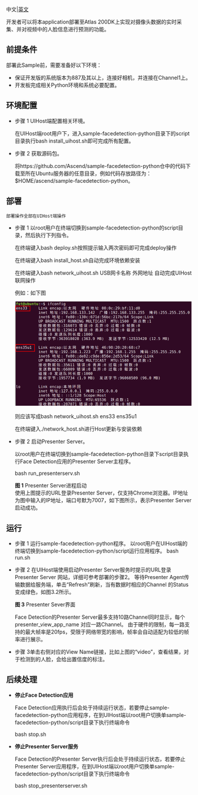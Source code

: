 中文|[英文](README.md)

开发者可以将本application部署至Atlas 200DK上实现对摄像头数据的实时采集、并对视频中的人脸信息进行预测的功能。

## 前提条件

部署此Sample前，需要准备好以下环境：

-   保证开发版的系统版本为887及其以上，连接好相机，并连接在Channel1上。
-   开发板完成相关Python环境和系统必要配置。

## 环境配置
-   步骤 1 UIHost端配置相关环境。

    在UIHost端root用户下，进入sample-facedetection-python目录下的script目录执行bash install_uihost.sh即可完成所有配置。
-   步骤 2 获取源码包。

    将https://github.com/Ascend/sample-facedetection-python仓中的代码下载至所在Ubuntu服务器的任意目录，例如代码存放路径为：$HOME/ascend/sample-facedetection-python。


## 部署<a name="zh-cn_topic_0167071573_section7994174585917"></a>
	部署操作全部在UIHost端操作
-   步骤 1 以root用户在终端切换到sample-facedetection-python的script目录，然后执行下列指令。

	在终端键入bash deploy.sh按照提示输入两次密码即可完成deploy操作
	
	在终端键入bash install_host.sh自动完成环境依赖安装
	
	在终端键入bash network_uihost.sh USB网卡名称 外网地址 自动完成UIHost联网操作
	
	例如：如下图
	
	![](doc/source/img/ifconfig.png "网口配置图")
	
	则应该写成bash network_uihost.sh ens33 ens35u1

	在终端键入./network_host.sh进行Host更新与安装依赖
	
-   步骤 2 启动Presenter Server。

	以root用户在终端切换到sample-facedetection-python目录下script目录执行Face Detection应用的Presenter Server主程序。
	
	bash run_presenterserv.sh

	**图 1**  Presenter Server进程启动  
	使用上图提示的URL登录Presenter Server，仅支持Chrome浏览器。IP地址为图中输入的IP地址，端口号默为7007，如下图所示，表示Presenter Server启动成功。


## 运行
-   步骤 1 运行sample-facedetection-python程序。
	以root用户在UIHost端的终端切换到sample-facedetection-python/script运行应用程序。
	bash run.sh
-   步骤 2 在UIHost端使用启动Presenter Server服务时提示的URL登录 Presenter Server 网站，详细可参考部署的步骤2。
	等待Presenter Agent传输数据给服务端，单击“Refresh”刷新，当有数据时相应的Channel 的Status变成绿色，如图3.2所示。

	**图 3**  Presenter Sever界面


	Face Detection的Presenter Server最多支持10路Channel同时显示，每个 presenter_view_app_name 对应一路Channel。
	由于硬件的限制，每一路支持的最大帧率是20fps，受限于网络带宽的影响，帧率会自动适配为较低的帧率进行展示。
-   步骤 3单击右侧对应的View Name链接，比如上图的“video”，查看结果，对于检测到的人脸，会给出置信度的标注。

## 后续处理

-   **停止Face Detection应用**

    Face Detection应用执行后会处于持续运行状态，若要停止sample-facedetection-python应用程序，在到UIHost端以root用户切换单sample-facedetection-python/script目录下执行终端命令
    
	bash stop.sh

-   **停止Presenter Server服务**

    Face Detection的Presenter Server执行后会处于持续运行状态，若要停止Presenter Server应用程序，在到UIHost端以root用户切换单sample-facedetection-python/script目录下执行终端命令
    
	bash stop_presenterserver.sh
